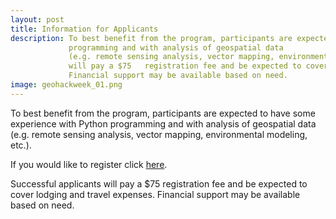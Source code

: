 ```yaml
---
layout: post
title: Information for Applicants
description: To best benefit from the program, participants are expected to have some experience with Python
             programming and with analysis of geospatial data
             (e.g. remote sensing analysis, vector mapping, environmental modeling, etc.). Successful applicants 
             will pay a $75   registration fee and be expected to cover lodging and travel expenses. 
             Financial support may be available based on need.
image: geohackweek_01.png
---
```

To best benefit from the program, participants are expected to have some experience with Python
programming and with analysis of geospatial data
(e.g. remote sensing analysis, vector mapping, environmental modeling, etc.).

If you would like to register click [here](https://form.jotform.com/geohack/2018).

Successful applicants will pay a $75 registration fee and be expected to cover lodging and travel expenses. Financial support may be available based on need.

